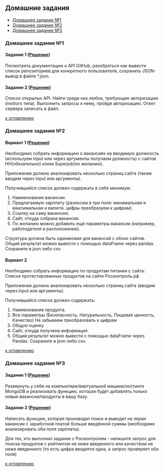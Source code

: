 ## Домашние задания
+ [Домашнее задание №1](readme.md#домашнее-задание-1)
+ [Домашнее задание №2](readme.md#домашнее-задание-2)
+ [Домашнее задание №3](readme.md#домашнее-задание-3)

### Домашнее задание №1
#### Задание 1 ([Решение](https://github.com/vsokol/python_scraping/blob/master/homework_1-1.py))  
Посмотреть документацию к API GitHub, разобраться как вывести список репозиториев для конкретного пользователя, 
сохранить JSON-вывод в файле *.json.

#### Задание 2 ([Решение](https://github.com/vsokol/python_scraping/blob/master/homework_1-2.py)) 
Список открытых API. Найти среди них любое, требующее авторизацию (любого типа). Выполнить запросы к нему, 
пройдя авторизацию. Ответ сервера записать в файл.
 
[к оглавлению](#readme)
 
### Домашнее задание №2
#### Вариант 1 ([Решение](https://github.com/vsokol/python_scraping/blob/master/homework_1-option_1.py))  
Необходимо собрать информацию о вакансиях на вводимую должность (используем input или через аргументы получаем 
должность) с сайтов HH(обязательно) и/или Superjob(по желанию).  

Приложение должно анализировать несколько страниц сайта (также вводим через input или аргументы). 

Получившийся список должен содержать в себе минимум:

1. Наименование вакансии.
2. Предлагаемую зарплату (разносим в три поля: минимальная и максимальная и валюта. цифры преобразуем к цифрам).
3. Ссылку на саму вакансию.
4. Сайт, откуда собрана вакансия.
5. По желанию можно добавить ещё параметры вакансии (например, работодателя и расположение). 

Структура должна быть одинаковая для вакансий с обоих сайтов. Общий результат можно вывести с 
помощью dataFrame через pandas. Сохраните в json либо csv.

#### Вариант 2
Необходимо собрать информацию по продуктам питания с сайта: Список протестированных продуктов на сайте Росконтроль.рф 

Приложение должно анализировать несколько страниц сайта (вводим через input или аргументы).

Получившийся список должен содержать:

1. Наименование продукта.
2. Все параметры (Безопасность, Натуральность, Пищевая ценность, Качество) Не забываем преобразовать к цифрам
3. Общую оценку
4. Сайт, откуда получена информация.
5. Общий результат можно вывести с помощью dataFrame через Pandas. Сохраните в json либо csv.
 
[к оглавлению](#readme)

### Домашнее задание №3
#### Задание 1 ([Решение](https://github.com/vsokol/python_scraping/blob/master/homework_3-1.py))  
Развернуть у себя на компьютере/виртуальной машине/хостинге MongoDB и реализовать функцию, которая будет добавлять
только новые вакансии/продукты в вашу базу.

#### Задание 2 ([Решение](https://github.com/vsokol/python_scraping/blob/master/homework_3-2.py)) 
Написать функцию, которая производит поиск и выводит на экран вакансии с заработной платой больше введённой суммы
(необходимо анализировать оба поля зарплаты).

Для тех, кто выполнил задание с Росконтролем - напишите запрос для поиска продуктов с рейтингом не ниже введенного или
качеством не ниже введенного (то есть цифра вводится одна, а запрос проверяет оба поля)
 
[к оглавлению](#readme)
